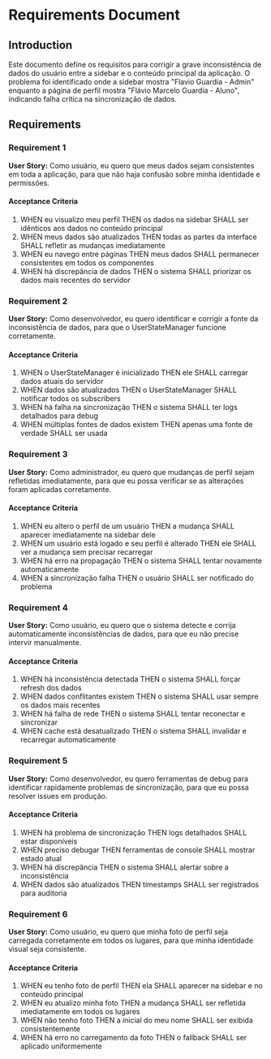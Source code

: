 # Requirements Document

## Introduction

Este documento define os requisitos para corrigir a grave inconsistência de dados do usuário entre a sidebar e o conteúdo principal da aplicação. O problema foi identificado onde a sidebar mostra "Flavio Guardia - Admin" enquanto a página de perfil mostra "Flávio Marcelo Guardia - Aluno", indicando falha crítica na sincronização de dados.

## Requirements

### Requirement 1

**User Story:** Como usuário, eu quero que meus dados sejam consistentes em toda a aplicação, para que não haja confusão sobre minha identidade e permissões.

#### Acceptance Criteria

1. WHEN eu visualizo meu perfil THEN os dados na sidebar SHALL ser idênticos aos dados no conteúdo principal
2. WHEN meus dados são atualizados THEN todas as partes da interface SHALL refletir as mudanças imediatamente
3. WHEN eu navego entre páginas THEN meus dados SHALL permanecer consistentes em todos os componentes
4. WHEN há discrepância de dados THEN o sistema SHALL priorizar os dados mais recentes do servidor

### Requirement 2

**User Story:** Como desenvolvedor, eu quero identificar e corrigir a fonte da inconsistência de dados, para que o UserStateManager funcione corretamente.

#### Acceptance Criteria

1. WHEN o UserStateManager é inicializado THEN ele SHALL carregar dados atuais do servidor
2. WHEN dados são atualizados THEN o UserStateManager SHALL notificar todos os subscribers
3. WHEN há falha na sincronização THEN o sistema SHALL ter logs detalhados para debug
4. WHEN múltiplas fontes de dados existem THEN apenas uma fonte de verdade SHALL ser usada

### Requirement 3

**User Story:** Como administrador, eu quero que mudanças de perfil sejam refletidas imediatamente, para que eu possa verificar se as alterações foram aplicadas corretamente.

#### Acceptance Criteria

1. WHEN eu altero o perfil de um usuário THEN a mudança SHALL aparecer imediatamente na sidebar dele
2. WHEN um usuário está logado e seu perfil é alterado THEN ele SHALL ver a mudança sem precisar recarregar
3. WHEN há erro na propagação THEN o sistema SHALL tentar novamente automaticamente
4. WHEN a sincronização falha THEN o usuário SHALL ser notificado do problema

### Requirement 4

**User Story:** Como usuário, eu quero que o sistema detecte e corrija automaticamente inconsistências de dados, para que eu não precise intervir manualmente.

#### Acceptance Criteria

1. WHEN há inconsistência detectada THEN o sistema SHALL forçar refresh dos dados
2. WHEN dados conflitantes existem THEN o sistema SHALL usar sempre os dados mais recentes
3. WHEN há falha de rede THEN o sistema SHALL tentar reconectar e sincronizar
4. WHEN cache está desatualizado THEN o sistema SHALL invalidar e recarregar automaticamente

### Requirement 5

**User Story:** Como desenvolvedor, eu quero ferramentas de debug para identificar rapidamente problemas de sincronização, para que eu possa resolver issues em produção.

#### Acceptance Criteria

1. WHEN há problema de sincronização THEN logs detalhados SHALL estar disponíveis
2. WHEN preciso debugar THEN ferramentas de console SHALL mostrar estado atual
3. WHEN há discrepância THEN o sistema SHALL alertar sobre a inconsistência
4. WHEN dados são atualizados THEN timestamps SHALL ser registrados para auditoria

### Requirement 6

**User Story:** Como usuário, eu quero que minha foto de perfil seja carregada corretamente em todos os lugares, para que minha identidade visual seja consistente.

#### Acceptance Criteria

1. WHEN eu tenho foto de perfil THEN ela SHALL aparecer na sidebar e no conteúdo principal
2. WHEN eu atualizo minha foto THEN a mudança SHALL ser refletida imediatamente em todos os lugares
3. WHEN não tenho foto THEN a inicial do meu nome SHALL ser exibida consistentemente
4. WHEN há erro no carregamento da foto THEN o fallback SHALL ser aplicado uniformemente